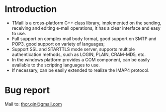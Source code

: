 # Introduction #

  * TMail is a cross-platform C++ class library, implemented on the sending, receiving and editing e-mail operations, It has a clear interface and easy to use.
  * Full support on complex mail body format, good support on SMTP and POP3, good support on variety of languages;
  * Support SSL and STARTTLS mode server, supports multiple authentication methods, such as LOGIN, PLAIN, CRAM-MD5, etc.
  * In the windows platform provides a COM component, can be easily available to the scripting languages to use.
  * If necessary, can be easily extended to realize the IMAP4 protocol.

# Bug report #

Mail to: [thor.qin@gmail.com](mailto:thor.qin@gmail.com)
